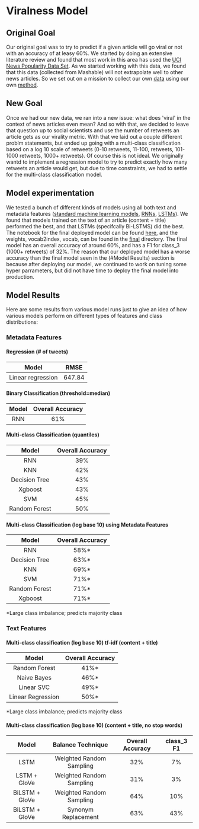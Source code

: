 # Viralness Model

## Original Goal

Our original goal was to try to predict if a given article will go viral or not with an accuracy of at leasy 60%. We started by doing an extensive literature review and found that most work in this area has used the [UCI News Popularity Data Set](https://archive.ics.uci.edu/ml/datasets/Online+News+Popularity). As we started working with this data, we found that this data (collected from Mashable) will not extrapolate well to other news articles. So we set out on a mission to collect our own [data](https://github.com/raaahulss/project_viralnews/tree/viralness/data) using our own [method](https://github.com/raaahulss/project_viralnews/tree/viralness/dataset).

## New Goal

Once we had our new data, we ran into a new issue: what does 'viral' in the context of news articles even mean? And so with that, we decided to leave that question up to social scientists and use the number of retweets an article gets as our virality metric. With that we laid out a couple different problm statements, but ended up going with a multi-class classification based on a log 10 scale of retweets (0-10 retweets, 11-100, retweets, 101-1000 retweets, 1000+ retweets). Of course this is not ideal. We originally wantd to implement a regression model to try to predict exactly how many retweets an article would get, but due to time constraints, we had to settle for the multi-class classification model. 

## Model experimentation

We tested a bunch of different kinds of models using all both text and metadata features ([standard machine learning models](https://github.com/raaahulss/project_viralnews/tree/viralness/model/Baseline), [RNNs](https://github.com/raaahulss/project_viralnews/tree/viralness/model/RNN), [LSTMs](https://github.com/raaahulss/project_viralnews/tree/viralness/model/LSTM)). We found that models trained on the text of an article (content + title) performed the best, and that LSTMs (specifcally Bi-LSTMS) did the best. The notebook for the final deployed model can be found [here](https://github.com/raaahulss/project_viralnews/blob/viralness/model/final/lstm_glove_final_DEPLOYMENT.ipynb), and the weights, vocab2index, vocab, can be found in the [final](https://github.com/raaahulss/project_viralnews/tree/viralness/model/final) directory. The final model has an overall accuracy of around 60%, and has a F1 for class_3 (1000+ retweets) of 32%. The reason that our deployed model has a worse accuracy than the final model seen in the (#Model Results) section is because after deploying our model, we continued to work on tuning some hyper parrameters, but did not have time to deploy the final model into production.  

## Model Results

Here are some results from various model runs just to give an idea of how various models perform on different types of features and class distributions:

### Metadata Features


#### Regression (# of tweets) 

| Model | RMSE |
|:-----:|:------:|
|Linear regression | 647.84| 

#### Binary Classification  (threshold=median)

| Model | Overall Accuracy|
|:-----:|:-----:|
|RNN |61%|

#### Multi-class Classification (quantiles) 

| Model | Overall Accuracy|
|:-----:|:--------:|
RNN | 39%
KNN | 42%
Decision Tree|  43%
Xgboost | 43%
SVM |45%
Random Forest | 50%

#### Multi-class Classification (log base 10) using Metadata Features

| Model | Overall Accuracy |
|:-------:|:---------:|
 RNN |58%*
Decision Tree | 63%*
KNN | 69%*
SVM | 71%*
Random Forest | 71%*
Xgboost|  71%*

*Large class imbalance; predicts majority class

### Text Features

#### Multi-class classification (log base 10) tf-idf (content + title)


| Model | Overall Accuracy|
|:-------:|:------------------:|
|Random Forest  | 41%*     |
|Naive Bayes |  46%*|
|Linear SVC | 49%* |
|Linear Regression | 50%* |

*Large class imbalance; predicts majority class

#### Multi-class classification (log base 10) (content + title, no stop words)

| Model | Balance Technique | Overall Accuracy |class_3 F1 |
|:-------:|:-----------------:|:--------------:|:---------:|
LSTM | Weighted Random Sampling | 32% | 7%
LSTM + GloVe | Weighted Random Sampling | 31% | 3%
BiLSTM + GloVe | Weighted Random Sampling | 64% | 10%
BiLSTM + GloVe | Synonym Replacement | 63% | 43%











